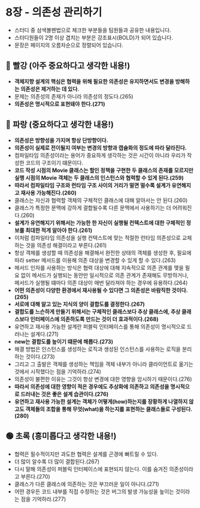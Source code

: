 # 8장 - 의존성 관리하기
- 스터디 중 삼색볼펜법으로 체크한 부분들을 팀원들과 공유한 내용입니다.
- 스터디원들이 2명 이상 겹치는 부분은 강조표시(BOLD)가 되어 있습니다.
- 문장은 페이지의 오름차순으로 정렬되어 있습니다.

## 🔴 빨강 (아주 중요하다고 생각한 내용!)
- **객체지향 설계의 핵심은 협력을 위해 필요한 의존성은 유지하면서도 변경을 방해하는 의존성은 제거하는 데 있다.**
- 문제는 의존성의 존재가 아니라 의존성의 정도다.(265)
- **의존성은 명시적으로 표현돼야 한다.(271)**

## 🔵 파랑 (중요하다고 생각한 내용!)
- **의존성은 방향성을 가지며 항상 단방향이다.**
- **의존성이 실제로 전이될지 여부는 변경의 방향과 캡슐화의 정도에 따라 달라진다.**
- 컴파일타임 의존성이라는 용어가 중요하게 생각하는 것은 시간이 아니라 우리가 작성한 코드의 구조이기 떄문이다.
- **코드 작성 시점의 Movie 클래스는 할인 정책을 구현한 두 클래스의 존재를 모르지만 실행 시점의 Movie 객체는 두 클래스의 인스턴스와 협력할 수 있게 된다.(259)**
- **따라서 컴파일타임 구조와 런타임 구조 사이의 거리가 멀면 멀수록 설계가 유연해지고 재사용 가능해진다.(260)**
- 클래스는 자신과 협력할 객체의 구체적인 클래스에 대해 알아서는 안 된다.(260)
- 클래스가 특정한 문맥에 강하게 결합될수록 다른 문맥에서 사용하기는 더 어려워진다.(260)
- **설계가 유연해지기 위해서는 가능한 한 자신이 실행될 컨텍스트에 대한 구체적인 정보를 최대한 적게 알아야 한다.(261)**
- 이처럼 컴파일타임 의존성을 실행 컨텍스트에 맞는 적절한 런타임 의존성으로 교체하는 것을 의존성 해결이라고 부른다.(261)
- 항상 객체를 생성할 때 의존성을 해결해서 완전한 상태의 객체를 생성한 후, 필요에 따라 setter 메서드를 이용해 의존 대상을 변경할 수 있게 할 수 있다.(263)
- 메서드 인자를 사용하는 방식은 협력 대상에 대해 지속적으로 의존 관계를 맺을 필요 없이 메서드가 실행되는 동안만 일시적으로 의존 관계가 존재해도 무방하거나, 메서드가 실행될 떄마다 의존 대상이 매번 달라져야 하는 경우에 유용하다.(264)
- **어떤 의존성이 다양한 환경에서 재사용될 수 있다면 그 의존성은 바람직한 것이다.(265)**
- **서로에 대해 알고 있는 지식의 양이 결합도를 결정한다.(267)**
- **결합도를 느슨하게 만들기 위해서는 구체적인 클래스보다 추상 클래스에, 추상 클래스보다 인터페이스에 의존하도록 만드는 것이 더 효과적이다.(268)**
- 유연하고 재사용 가능한 설계란 퍼블릭 인터페이스를 통해 의존성이 명시적으로 드러나는 설계다.(271)
- **new는 결합도를 높이기 떄문에 해롭다.(273)**
- 해결 방법은 인스턴스를 생성하는 로직과 생성된 인스턴스를 사용하는 로직을 분리하는 것이다.(273)
- 그리고 그 출발은 객체를 생성하는 책임을 객체 내부가 아니라 클라이언트로 옮기는 것에서 시작했다는 점을 기억하라.(274)
- 의존성이 불편한 이유는 그것이 항상 변경에 대한 영향을 암시하기 때문이다.(276)
- **따라서 의존성에 대한 영향이 적은 경우에도 추상화에 의존하고 의존성을 명시적으로 드러내는 것은 좋은 설계 습관이다.(276)**
- **유연하고 재사용 가능한 설계는 객체가 어떻게(how)하는지를 장황하게 나열하지 않고도 객체들의 조합을 통해 무엇(what)을 하는지를 표현하는 클래스들로 구성된다.(280)**

## 🟢 초록 (흥미롭다고 생각한 내용!)
- 협력은 필수적이지만 과도한 협력은 설계를 곤경에 빠트릴 수 있다.
- 더 많이 알수록 더 많이 결합된다.(267)
- 다시 말해 의존성이 퍼블릭 인터페이스에 표현되지 않는다. 이를 숨겨진 의존성이라고 부른다.(270)
- 클래스가 다른 클래스에 의존하는 것은 부끄러운 일이 아니다.(271)
- 어떤 경우든 코드 내부를 직접 수정하는 것은 버그의 발생 가능성을 높이는 것이라는 점을 기억하라.(277)
